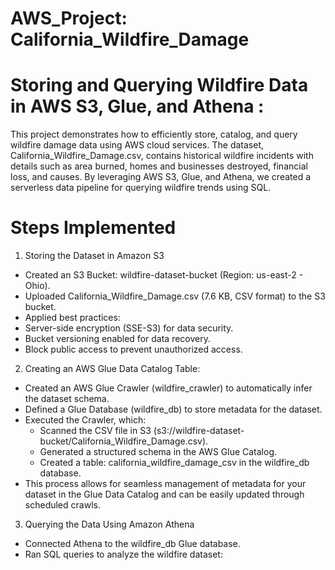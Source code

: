 # AWS_Project: California_Wildfire_Damage

# Storing and Querying Wildfire Data in AWS S3, Glue, and Athena : 
This project demonstrates how to efficiently store, catalog, and query wildfire damage data using AWS cloud services. The dataset, California_Wildfire_Damage.csv, contains historical wildfire incidents with details such as area burned, homes and businesses destroyed, financial loss, and causes. By leveraging AWS S3, Glue, and Athena, we created a serverless data pipeline for querying wildfire trends using SQL.

# Steps Implemented

1. Storing the Dataset in Amazon S3
- Created an S3 Bucket: wildfire-dataset-bucket (Region: us-east-2 - Ohio).
- Uploaded California_Wildfire_Damage.csv (7.6 KB, CSV format) to the S3 bucket.
- Applied best practices:
- Server-side encryption (SSE-S3) for data security.
- Bucket versioning enabled for data recovery.
- Block public access to prevent unauthorized access.

2. Creating an AWS Glue Data Catalog Table:
- Created an AWS Glue Crawler (wildfire_crawler) to automatically infer the dataset schema.
- Defined a Glue Database (wildfire_db) to store metadata for the dataset.
- Executed the Crawler, which:
  - Scanned the CSV file in S3 (s3://wildfire-dataset-bucket/California_Wildfire_Damage.csv).
  - Generated a structured schema in the AWS Glue Catalog.
  - Created a table: california_wildfire_damage_csv in the wildfire_db database.
- This process allows for seamless management of metadata for your dataset in the Glue Data Catalog and can be easily updated through scheduled crawls.

3. Querying the Data Using Amazon Athena
- Connected Athena to the wildfire_db Glue database.
- Ran SQL queries to analyze the wildfire dataset:

